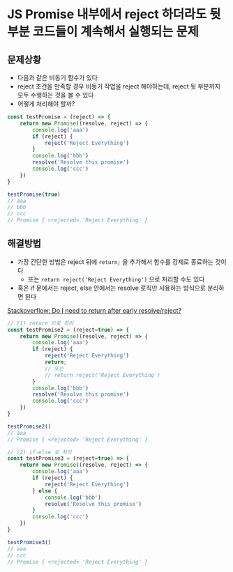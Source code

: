 # JS Promise 내부에서 reject 하더라도 뒷 부분 코드들이 계속해서 실행되는 문제

## 문제상황

- 다음과 같은 비동기 함수가 있다
- reject 조건을 만족할 경우 비동기 작업을 reject 해야하는데, reject 뒷 부분까지 모두 수행하는 것을 볼 수 있다
- 어떻게 처리해야 할까?

```javascript
const testPromise = (reject) => {
    return new Promise((resolve, reject) => {
        console.log('aaa')
        if (reject) {
            reject('Reject Everything')
        }
        console.log('bbb')
        resolve('Resolve this promise')
        console.log('ccc')
    })
}

testPromise(true)
// aaa
// bbb
// ccc
// Promise { <rejected> 'Reject Everything' }
```

## 해결방법

- 가장 간단한 방법은 reject 뒤에 `return;` 을 추가해서 함수를 강제로 종료하는 것이다
    - 또는 `return reject('Reject Everything')` 으로 처리할 수도 있다
- 혹은 if 문에서는 reject, else 안에서는 resolve 로직만 사용하는 방식으로 분리하면 된다

[Stackoverflow: Do I need to return after early resolve/reject?](https://stackoverflow.com/a/32536083)

```javascript
// (1) return 으로 처리
const testPromise2 = (reject=true) => {
    return new Promise((resolve, reject) => {
        console.log('aaa')
        if (reject) {
            reject('Reject Everything')
            return;
            // 또는 
            // return reject('Reject Everything')
        }
        console.log('bbb')
        resolve('Resolve this promise')
        console.log('ccc')
    })
}

testPromise2()
// aaa
// Promise { <rejected> 'Reject Everything' }

// (2) if-else 로 처리
const testPromise3 = (reject=true) => {
    return new Promise((resolve, reject) => {
        console.log('aaa')
        if (reject) {
            reject('Reject Everything')
        } else {
            console.log('bbb')
            resolve('Resolve this promise')
        }
        console.log('ccc')
    })
}

testPromise3()
// aaa
// ccc
// Promise { <rejected> 'Reject Everything' }
```
